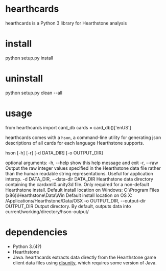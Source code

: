 # hearthcards
hearthcards is a Python 3 library for Hearthstone analysis

# install
  python setup.py install

# uninstall
  python setup.py clean --all

# usage
  from hearthcards import card_db
  cards = card_db()['enUS']
  

hearthcards comes with a `hson`, a command-line utility for generating json descriptions of all cards for each language Hearthstone supports.

  hson [-h] [-r] [-d DATA_DIR] [-o OUTPUT_DIR]

  optional arguments:
    -h, --help            show this help message and exit
    -r, --raw             Output the raw integer values specified in the
                          Hearthstone data file rather than the human readable
                          string representations. Useful for application
                          interop.
    -d DATA_DIR, --data-dir DATA_DIR
                          Hearthstone data directory containing the
                          cardxml0.unity3d file. Only required for a non-default
                          Hearthstone install. Default install location on
                          Windows: C:\Program Files (x86)\Hearthstone\Data\Win
                          Default install location on OS X:
                          /Applications/Hearthstone/Data/OSX
    -o OUTPUT_DIR, --output-dir OUTPUT_DIR
                          Output directory. By default, outputs data into
                          current/working/directory/hson-output/

# dependencies
- Python 3.(4?)
- Hearthstone
- Java. hearthcards extracts data directly from the Hearthstone game client data files using [disunity](https://github.com/ata4/disunity), which requires some version of Java. 